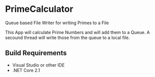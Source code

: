 # PrimeCalculator
Queue based File Writer for writing Primes to a File

This App will calculate Prime Numbers and will add them to a Queue.
A secound thread will write those from the queue to a local file.

## Build Requirements

- Visual Studio or other IDE
- .NET Core 2.1
